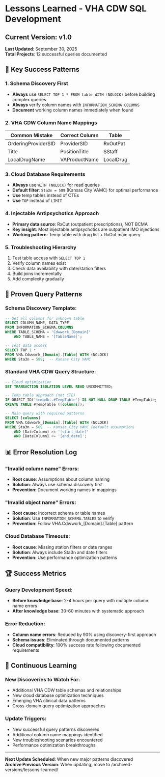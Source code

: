 # Lessons Learned - VHA CDW SQL Development

## Current Version: v1.0
**Last Updated**: September 30, 2025  
**Total Projects**: 12 successful queries documented

## 🎯 Key Success Patterns

### 1. **Schema Discovery First**
- **Always** use `SELECT TOP 1 * FROM table WITH (NOLOCK)` before building complex queries
- **Always** verify column names with `INFORMATION_SCHEMA.COLUMNS`
- **Document** working column names immediately when found

### 2. **VHA CDW Column Name Mappings**
| Common Mistake | Correct Column | Table |
|----------------|----------------|-------|
| OrderingProviderSID | ProviderSID | RxOutPat |
| Title | PositionTitle | SStaff |
| LocalDrugName | VAProductName | LocalDrug |

### 3. **Cloud Database Requirements**
- **Always** use `WITH (NOLOCK)` for read queries
- **Default filter**: `Sta3n = 589` (Kansas City VAMC) for optimal performance
- **Use** temp tables instead of CTEs
- **Use** `TOP` instead of `LIMIT`

### 4. **Injectable Antipsychotics Approach**
- **Primary data source**: RxOut (outpatient prescriptions), NOT BCMA
- **Key insight**: Most injectable antipsychotics are outpatient IMO injections
- **Working pattern**: Temp table with drug list + RxOut main query

### 5. **Troubleshooting Hierarchy**
1. Test table access with `SELECT TOP 1`
2. Verify column names exist
3. Check data availability with date/station filters
4. Build joins incrementally
5. Add complexity gradually

## 🔧 Proven Query Patterns

### Schema Discovery Template:
```sql
-- Get all columns for unknown table
SELECT COLUMN_NAME, DATA_TYPE 
FROM INFORMATION_SCHEMA.COLUMNS 
WHERE TABLE_SCHEMA = 'Cdwwork_[Domain]' 
    AND TABLE_NAME = '[TableName]';

-- Test data access
SELECT TOP 1 * 
FROM VHA.Cdwwork_[Domain].[Table] WITH (NOLOCK)
WHERE Sta3n = 589;  -- Kansas City VAMC
```

### Standard VHA CDW Query Structure:
```sql
-- Cloud optimization
SET TRANSACTION ISOLATION LEVEL READ UNCOMMITTED;

-- Temp table approach (not CTE)
IF OBJECT_ID('tempdb..#TempTable') IS NOT NULL DROP TABLE #TempTable;
CREATE TABLE #TempTable ([columns]);

-- Main query with required patterns
SELECT [columns]
FROM VHA.Cdwwork_[Domain].[Table] WITH (NOLOCK)
WHERE Sta3n = 589  -- Kansas City VAMC (default assumption)
    AND [DateColumn] >= '[start_date]'
    AND [DateColumn] <= '[end_date]';
```

## 📊 Error Resolution Log

### "Invalid column name" Errors:
- **Root cause**: Assumptions about column naming
- **Solution**: Always use schema discovery first
- **Prevention**: Document working names in mappings

### "Invalid object name" Errors:
- **Root cause**: Incorrect schema or table names  
- **Solution**: Use `INFORMATION_SCHEMA.TABLES` to verify
- **Prevention**: Follow VHA.Cdwwork_[Domain].[Table] pattern

### Cloud Database Timeouts:
- **Root cause**: Missing station filters or date ranges
- **Solution**: Always include Sta3n and date filters
- **Prevention**: Use performance optimization patterns

## 🏆 Success Metrics

### Query Development Speed:
- **Before knowledge base**: 2-4 hours per query with multiple column name errors
- **After knowledge base**: 30-60 minutes with systematic approach

### Error Reduction:
- **Column name errors**: Reduced by 90% using discovery-first approach
- **Schema issues**: Eliminated through documented patterns
- **Cloud compatibility**: 100% success rate following documented requirements

## 🔄 Continuous Learning

### New Discoveries to Watch For:
- Additional VHA CDW table schemas and relationships
- New cloud database optimization techniques  
- Emerging VHA clinical data patterns
- Cross-domain query optimization approaches

### Update Triggers:
- New successful query patterns discovered
- Additional column name mappings identified
- New troubleshooting scenarios encountered
- Performance optimization breakthroughs

---
**Next Update Scheduled**: When new major patterns discovered  
**Archive Previous Version**: When updating, move to /archived-versions/lessons-learned/